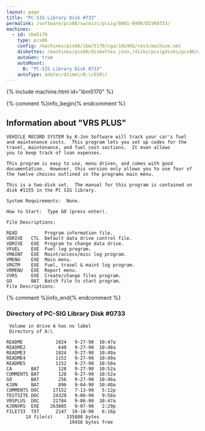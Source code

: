 ```yaml
---
layout: page
title: "PC-SIG Library Disk #733"
permalink: /software/pcx86/sw/misc/pcsig/0001-0999/DISK0733/
machines:
  - id: ibm5170
    type: pcx86
    config: /machines/pcx86/ibm/5170/cga/1024kb/rev3/machine.xml
    diskettes: /machines/pcx86/diskettes.json,/disks/pcsigdisks/pcx86/diskettes.json
    autoGen: true
    autoMount:
      B: "PC-SIG Library Disk 0733"
    autoType: $date\r$time\rB:\rDIR\r
---
```


{% include machine.html id="ibm5170" %}

{% comment %}info_begin{% endcomment %}

## Information about "VRS PLUS"

    VEHICLE RECORD SYSTEM by K-Jon Software will track your car's fuel
    and maintenance costs.  This program lets you set up codes for the
    travel, maintenance, and fuel cost sections.  It even allows
    you to keep track of loan expenses.
    
    This program is easy to use, menu driven, and comes with good
    documentation.  However, this version only allows you to use four of
    the twelve choices outlined in the programs main menu.
    
    This is a two-disk set.  The manual for this program is contained on
    disk #1155 in the PC SIG library.
    
    System Requirements:  None.
    
    How to Start:  Type GO (press enter).
    
    File Descriptions:
    
    READ          Program information file.
    VDRIVE   CTL  Default data drive control file.
    VDRIVE   EXE  Program to change data drive.
    VFUEL    EXE  Fuel log program.
    VMAINT   EXE  Maint/access/misc log program.
    VMENU    EXE  Main menu.
    VRGTM    EXE  Fuel, travel & maint log program.
    VRMENU   EXE  Report menu.
    VVRS     EXE  Create/change files program.
    GO       BAT  Batch file to start program.
    File Descriptions:
{% comment %}info_end{% endcomment %}


### Directory of PC-SIG Library Disk #0733

     Volume in drive A has no label
     Directory of A:\

    README            1024   9-27-90  10:47a
    README2            640   9-27-90  10:48a
    README3           1024   9-27-90  10:49a
    README4           1152   9-27-90  10:49a
    README5           1152   9-27-90  10:50a
    CA       BAT       128   9-27-90  10:52a
    COMMENTS BAT       128   9-27-90  10:52a
    GO       BAT       256   9-27-90  10:46a
    KJON     BAT       896   9-04-90  10:40a
    COMMENTS DOC     17152   7-13-90   5:12p
    TESTSITE DOC     24320   9-06-90   9:58a
    VRSPLUS  DOC     22784   9-06-90  10:47a
    KJONVRS  EXE    263085   9-07-90   2:29p
    FILE733  TXT      2147  10-18-90   6:16p
           14 file(s)     335888 bytes
                           19456 bytes free
